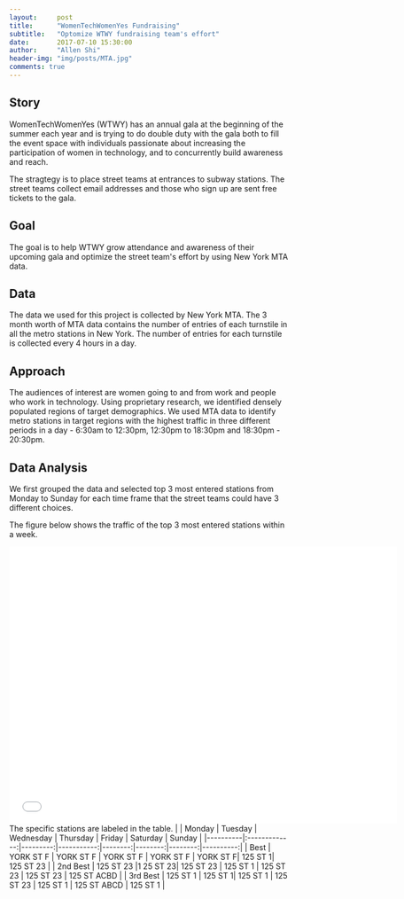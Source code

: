 ```yaml
---
layout:     post
title:      "WomenTechWomenYes Fundraising"
subtitle:   "Optomize WTWY fundraising team's effort"
date:       2017-07-10 15:30:00
author:     "Allen Shi"
header-img: "img/posts/MTA.jpg"
comments: true
---
```


## Story
WomenTechWomenYes (WTWY) has an annual gala at the beginning of the summer each year and is trying to do double duty with the gala both to fill the event space with individuals passionate about increasing the participation of women in technology, and to concurrently build awareness and reach.

The stragtegy is to place street teams at entrances to subway stations. The street teams collect email addresses and those who sign up are sent free tickets to the gala.

## Goal
The goal is to help WTWY grow attendance and awareness of their upcoming gala and optimize the street team's effort by using New York MTA data.

## Data
The data we used for this project is collected by New York MTA. The 3 month worth of MTA data contains the number of entries of each turnstile in all the metro stations in New York. The number of entries for each turnstile is collected every 4 hours in a day.

## Approach
The audiences of interest are women going to and from work and people who work in technology. Using proprietary research, we identified densely populated regions of target demographics. We used MTA data to identify metro stations in target regions with the highest traffic in three different periods in a day - 6:30am to 12:30pm, 12:30pm to 18:30pm and 18:30pm - 20:30pm. 

## Data Analysis

We first grouped the data and selected top 3 most entered stations from Monday to Sunday for each time frame that the street teams could have 3 different choices.

The figure below shows the traffic of the top 3 most entered stations within a week. 
<iframe width="700" height="500" frameborder="0" scrolling="no" src="//plot.ly/~a98051827/48.embed"></iframe>
The specific stations are labeled in the table.
|          |  Monday    |  Tuesday |   Wednesday  | Thursday |  Friday | Saturday |  Sunday  |
|----------|:-------------:|---------:|-----------:|--------:|--------:|--------:|----------:|
|   Best   |  YORK ST F | YORK ST F | YORK ST F | YORK ST F | YORK ST F| 125 ST 1| 125 ST 23 |
| 2nd Best | 125 ST 23 |1 25 ST 23| 125 ST 23 | 125 ST 1 | 125 ST 23 | 125 ST 23 | 125 ST ACBD |
| 3rd Best | 125 ST 1 | 125 ST 1|  125 ST 1 | 125 ST 23 | 125 ST 1 | 125 ST ABCD | 125 ST 1 |





